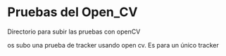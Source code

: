 # Pruebas del Open_CV

Directorio para subir las pruebas con openCV

os subo una prueba de tracker usando open cv. 
Es para un único tracker
